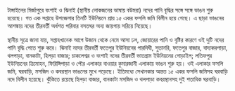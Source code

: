 টাঙ্গাইলের মির্জাপুরে বংশাই ও ঝিনাই (স্থানীয় লোকজনের ভাষায় বউমরা) নদের পানি বৃদ্ধির সঙ্গে সঙ্গে ভাঙন শুরু হয়েছে। গত এক সপ্তাহে উপজেলার তিনটি ইউনিয়নে প্রায় ১৫ একর ফসলি জমি বিলীন হয়ে গেছে। এ ছাড়া ভাঙনের আশঙ্কায় নদের তীরবর্তী অর্ধশত পরিবার বসতঘর অন্য জায়গায় সরিয়ে নিয়েছে।

স্থানীয় সূত্রে জানা যায়, সপ্তাহখানেক আগে উজান থেকে নেমে আসা ঢল, জোয়ারের পানি ও বৃষ্টির কারণে ওই দুটি নদের পানি বৃদ্ধি পেতে শুরু করে। ঝিনাই নদের তীরবর্তী ফতেপুর ইউনিয়নের পারদিঘী, সুতানরি, ফতেপুর বাজার, বাদ্যকরপাড়া, থলপাড়া, বানকাটা, হিলড়া বাজার; চাকলেশ্বর ও বংশাই নদের তীরবর্তী ভাতগ্রাম ইউনিয়নের গোড়াইল; লতিফপুর ইউনিয়নের ত্রিমোহন, ফিরিঙ্গিপাড়া ও পৌর এলাকার বাওয়ার কুমারজানী এলাকায় ভাঙন শুরু হয়। ওই এলাকার ফসলি জমি, ঘরবাড়ি, মসজিদ ও কবরস্থান ভাঙনের মুখে পড়েছে। ইতিমধ্যে সেখানকার অন্তত ১৫ একর ফসলি জমিসহ ঘরবাড়ি নদে বিলীন হয়েছে। ঝুঁকিতে রয়েছে হিলড়া বাজার, বানকাটা মসজিদ ও থলপাড়া কবরস্থানসহ দুই শতাধিক ঘরবাড়ি।
